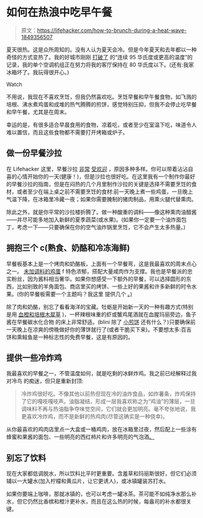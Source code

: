 # 如何在热浪中吃早午餐

> 原文：<https://lifehacker.com/how-to-brunch-during-a-heat-wave-1849356507>

夏天很热。这是众所周知的。没有人认为夏天会冷。但是今年夏天和去年都以一种奇怪的方式变热了。我的好城市刚刚 [打破了](https://www.opb.org/article/2022/07/31/portland-breaks-record-for-consecutive-days-of-temperatures-95-or-higher/) 的“连续 95 华氏度或更高的温度”的记录，我的单个空调机组正在努力将我的客厅保持在 80 华氏度以下。(还有:我家冰箱坏了。我玩得很开心。)

Watch

不用说，我现在不喜欢烹饪，但我仍然喜欢吃。烹饪早餐和早午餐食物，如飞溅的培根、沸水煮鸡蛋和成堆的热气腾腾的煎饼，感觉特别压抑，但我不会停止吃早餐和早午餐，尤其是在周末。

幸运的是，有很多适合早晨食用的食物，凉着吃，或者至少在室温下吃，味道令人难以置信，而且这些食物都不需要打开烤箱或炉子。

## 做一份早餐沙拉

在 Lifehacker 这里，早餐沙拉 [非常](https://lifehacker.com/you-should-eat-salads-for-breakfast-wait-don-t-leave-1847812444) [受欢迎](https://lifehacker.com/the-case-for-eating-salad-for-breakfast-1796685555) ，原因多种多样。你可以带着沾沾自喜的心情开始你的一天(健康！)，但是沙拉也很好吃。在这里我有一个制作你最好的早餐沙拉的指南，但是在闷热的几个月里制作沙拉的关键是选择不需要烹饪的食材，或者至少在端上桌之前不需要烹饪的食材:前一天晚上煮一些鸡蛋，一旦晚上气温下降，在冰箱里冷藏一夜；如果你需要腌制的猪肉制品，用熏火腿代替熏肉。

除此之外，就是你平常的沙拉楼折腾了。做一种酸重的调料——像这种熏肉油醋酱——并尽可能多地加入新鲜的夏季蔬菜(或水果)。(如果你一定要一个油炸面包丁，考虑一下——只要确保在你的空气油炸锅里烹饪，它不会产生太多热量。)

## 拥抱三个 c(熟食、奶酪和冷冻海鲜)

早餐板基本上是一个烤肉和奶酪板，上面有一个早餐弯，这是我最喜欢的周末点心之一。 [未加调料的鸡蛋](https://lifehacker.com/un-devil-your-eggs-this-easter-1848778518) f 特色浓郁，搭配大量咸肉作为支撑。我也是早餐派的忠实粉丝，因为酱料相当奢华。如果你想感受一下额外的早餐，可以选择圆形的东西，比如别致的羊角面包、商店里买的烤饼、一些上好的果酱和许多新鲜的时令水果。(你的早餐板需要一个主题吗？我这里 提供几个 [。)](https://lifehacker.com/this-is-the-only-right-way-to-serve-a-mom-breakfast-in-1848855194)

除了肉和奶酪，别忘了看看海洋的宝藏。牡蛎是开始新一天的一种有趣方式(特别是用 [血橙和培根木犀草](https://beyondmeresustenance.com/oysters-bacon-blood-orange-jalapeno-mignonette/) )，一杯辣根味重的虾或蟹鸡尾酒就在血腥玛丽旁边，鱼子酱在早餐碳水化合物 的床上非常舒适。(blini 除了 [小煎饼](https://lifehacker.com/make-cheater-blini-by-thinning-out-pancake-mix-1842981687) 还有什么？)只要确保前一天晚上在凉爽的傍晚做好你的薄饼就行了(或者干脆买下来)。不要想太多:百吉饼和熏鲑鱼是一种标志性的免费早餐，这是有原因的。

## 提供一些冷炸鸡

我最喜欢的早餐之一，不管温度如何，就是吃剩的冰鲜炸鸡。我之前已经解释过我对冷鸟 的痴迷，但只是重新封顶:

> 冷炸鸡很好吃。不像其他以前热但现在冷的油炸食品，如炸薯条，炸鸡保持了它的嘎吱嘎吱声。油脂凝结，形成一层我喜欢称之为“鸡油”的薄层，一旦调味料不再与热油脂争夺味觉空间，它们就会更加明亮。毫不夸张地说，我更喜欢冷炸鸡，而不是新鲜的热鸡肉(尽管这确实是一种侥幸)。

从你最喜欢的鸡肉店里点一大盒或一桶鸡肉，放在冰箱里过夜，然后配上一些涂有蜂蜜和果酱的面包、一些明亮的西红柿片和许多明亮的气泡酒[。](https://lifehacker.com/champagne-and-fast-food-are-the-perfect-pairing-1847681883)

## 别忘了饮料

现在大家都低调脱水，所以饮料比平时更重要。含羞草和玛丽斯很好，但它们必须辅以一大罐水(加入柠檬和黄瓜片，让它更诱人)，或冰镇罐装苏打水。

如果你要端上咖啡，那就冰镇的，也可以考虑一罐冰茶。茶可能不如纯净水那么补水，但它仍然比香槟和橙汁更补水，而且在这么热的时候，每盎司的补水都很关键。